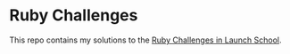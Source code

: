 # Ruby Challenges

This repo contains my solutions to the [Ruby Challenges in Launch School](https://launchschool.com/exercises#ruby_challenges).

